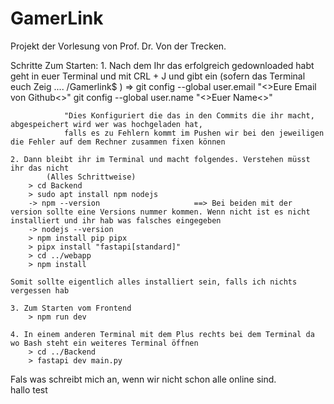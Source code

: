 # GamerLink
Projekt der Vorlesung von Prof. Dr. Von der Trecken. 


Schritte Zum Starten:
    1. Nach dem Ihr das erfolgreich gedownloaded habt geht in euer Terminal und mit CRL + J und gibt ein (sofern das Terminal euch Zeig .... /Gamerlink$ ) 
         => git config --global user.email "<>Eure Email von Github<>"
            git config --global user.name "<>Euer Name<>"

                "Dies Konfiguriert die das in den Commits die ihr macht, abgespeichert wird wer was hochgeladen hat,
                falls es zu Fehlern kommt im Pushen wir bei den jeweiligen die Fehler auf dem Rechner zusammen fixen können

    2. Dann bleibt ihr im Terminal und macht folgendes. Verstehen müsst ihr das nicht
            (Alles Schrittweise)
        > cd Backend
        > sudo apt install npm nodejs
        -> npm --version                     ==> Bei beiden mit der version sollte eine Versions nummer kommen. Wenn nicht ist es nicht installiert und ihr hab was falsches eingegeben
        -> nodejs --version
        > npm install pip pipx
        > pipx install "fastapi[standard]"
        > cd ../webapp
        > npm install
    
    Somit sollte eigentlich alles installiert sein, falls ich nichts vergessen hab

    3. Zum Starten vom Frontend
        > npm run dev

    4. In einem anderen Terminal mit dem Plus rechts bei dem Terminal da wo Bash steht ein weiteres Terminal öffnen
        > cd ../Backend
        > fastapi dev main.py

Fals was schreibt mich an, wenn wir nicht schon alle online sind.   
hallo test
